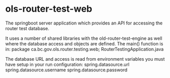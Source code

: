 # ols-router-test-web
The springboot server application which provides an API for accessing the router test database.

It uses a number of shared libraries with the old-router-test-engine as well where the database access and objects are defined. The main() function is in:
package ca.bc.gov.ols.router.testing.web;
RouterTestingApplication.java


The database URL and access is read from environment variables you must have setup in your run configuration:
spring.datasource.url
spring.datasource.username
spring.datasource.password


